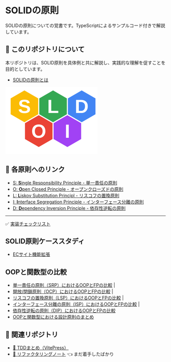 # SOLIDの原則
SOLIDの原則についての覚書です。TypeScriptによるサンプルコード付きで解説しています。 
## 📘 このリポジトリについて
本リポジトリは、SOLID原則を具体例と共に解説し、実践的な理解を促すことを目的としています。

- [SOLIDの原則とは](solid-principles.md)

<img src="docs/public/images/solid.svg" alt="SOLIDの図" style="width: 290px; height: 210px; margin:auto;"/>

## 📑 各原則へのリンク

- [S: **S**ingle Responsibility Principle - 単一責任の原則](docs/single-responsibility-principle.md)
- [O: **O**pen Closed Principle - オープンクローズドの原則](docs/open-closed-principle.md)
- [L: **L**iskov Substitution Principl - リスコフの置換原則](docs/liskov-substitution-principle.md)
- [I: **I**nterface Segregation Principle - インターフェース分離の原則](docs/interface-segregation-principle.md)
- [D: **D**ependency Inversion Principle - 依存性逆転の原則](docs/dependency-inversion-principle.md)

---
 ✅ [実装チェックリスト](docs/solid-checklist.md)

## SOLID原則ケーススタディ

- [ECサイト機能拡張](docs/practical-case-studies.md)

## OOPと関数型の比較

- [単一責任の原則（SRP）におけるOOPとFPの比較](./srp-oop-vs-fp.md) |
- [開放/閉鎖原則（OCP）におけるOOPとFPの比較](./ocp-oop-vs-fp.md) |
- [リスコフの置換原則（LSP）におけるOOPとFPの比較](./lsp-oop-vs-fp.md) |
- [インターフェース分離の原則（ISP）におけるOOPとFPの比較](./isp-oop-vs-fp.md) |
- [依存性逆転の原則（DIP）におけるOOPとFPの比較](./dip-oop-vs-fp.md) 
- [OOPと関数型における設計原則のまとめ](./summary.md) 


## 🔗 関連リポジトリ

- [📘 TDDまとめ（VitePress）](https://shuji-bonji.github.io/Notes-on-Test-Driven-Development/)
- [🔧 リファクタリングノート](https://github.com/shuji-bonji/Notes-on-Refactoring) 👈 まだ着手したばかり